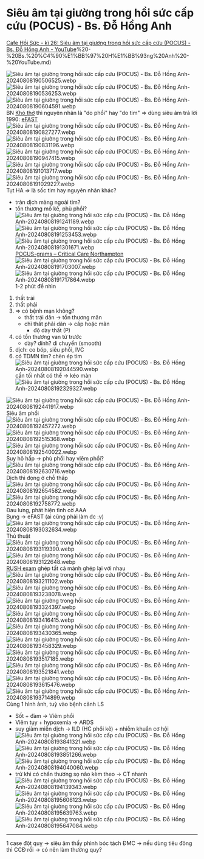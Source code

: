 # Siêu âm tại giường trong hồi sức cấp cứu (POCUS) - Bs. Đỗ Hồng Anh  
[Cafe Hồi Sức - kì 26: Siêu âm tại giường trong hồi sức cấp cứu (POCUS) - Bs. Đỗ Hồng Anh - YouTube](POCUS)%20-%20Bs.%20%C4%90%E1%BB%97%20H%E1%BB%93ng%20Anh%20-%20YouTube.md)  
  
![Siêu âm tại giường trong hồi sức cấp cứu (POCUS) - Bs. Đỗ Hồng Anh-20240808190506525.webp](./200%20FILES/201%20Image/Si%C3%AAu%20%C3%A2m%20t%E1%BA%A1i%20gi%C6%B0%E1%BB%9Dng%20trong%20h%E1%BB%93i%20s%E1%BB%A9c%20c%E1%BA%A5p%20c%E1%BB%A9u%20(POCUS)%20-%20Bs.%20%C4%90%E1%BB%97%20H%E1%BB%93ng%20Anh-20240808190506525.webp)  
![Siêu âm tại giường trong hồi sức cấp cứu (POCUS) - Bs. Đỗ Hồng Anh-20240808190536253.webp](./200%20FILES/201%20Image/Si%C3%AAu%20%C3%A2m%20t%E1%BA%A1i%20gi%C6%B0%E1%BB%9Dng%20trong%20h%E1%BB%93i%20s%E1%BB%A9c%20c%E1%BA%A5p%20c%E1%BB%A9u%20(POCUS)%20-%20Bs.%20%C4%90%E1%BB%97%20H%E1%BB%93ng%20Anh-20240808190536253.webp)  
![Siêu âm tại giường trong hồi sức cấp cứu (POCUS) - Bs. Đỗ Hồng Anh-20240808190604591.webp](./200%20FILES/201%20Image/Si%C3%AAu%20%C3%A2m%20t%E1%BA%A1i%20gi%C6%B0%E1%BB%9Dng%20trong%20h%E1%BB%93i%20s%E1%BB%A9c%20c%E1%BA%A5p%20c%E1%BB%A9u%20(POCUS)%20-%20Bs.%20%C4%90%E1%BB%97%20H%E1%BB%93ng%20Anh-20240808190604591.webp)  
BN [Khó thở](Kh%C3%B3%20th%E1%BB%9F.md) thì nguyên nhân là "do phổi" hay "do tim" => dùng siêu âm trả lời  
1990: [eFAST](eFAST.md)  
![Siêu âm tại giường trong hồi sức cấp cứu (POCUS) - Bs. Đỗ Hồng Anh-20240808190827277.webp](./200%20FILES/201%20Image/Si%C3%AAu%20%C3%A2m%20t%E1%BA%A1i%20gi%C6%B0%E1%BB%9Dng%20trong%20h%E1%BB%93i%20s%E1%BB%A9c%20c%E1%BA%A5p%20c%E1%BB%A9u%20(POCUS)%20-%20Bs.%20%C4%90%E1%BB%97%20H%E1%BB%93ng%20Anh-20240808190827277.webp)  
![Siêu âm tại giường trong hồi sức cấp cứu (POCUS) - Bs. Đỗ Hồng Anh-20240808190831196.webp](./200%20FILES/201%20Image/Si%C3%AAu%20%C3%A2m%20t%E1%BA%A1i%20gi%C6%B0%E1%BB%9Dng%20trong%20h%E1%BB%93i%20s%E1%BB%A9c%20c%E1%BA%A5p%20c%E1%BB%A9u%20(POCUS)%20-%20Bs.%20%C4%90%E1%BB%97%20H%E1%BB%93ng%20Anh-20240808190831196.webp)  
![Siêu âm tại giường trong hồi sức cấp cứu (POCUS) - Bs. Đỗ Hồng Anh-20240808190947415.webp](./200%20FILES/201%20Image/Si%C3%AAu%20%C3%A2m%20t%E1%BA%A1i%20gi%C6%B0%E1%BB%9Dng%20trong%20h%E1%BB%93i%20s%E1%BB%A9c%20c%E1%BA%A5p%20c%E1%BB%A9u%20(POCUS)%20-%20Bs.%20%C4%90%E1%BB%97%20H%E1%BB%93ng%20Anh-20240808190947415.webp)  
![Siêu âm tại giường trong hồi sức cấp cứu (POCUS) - Bs. Đỗ Hồng Anh-20240808191013717.webp](./200%20FILES/201%20Image/Si%C3%AAu%20%C3%A2m%20t%E1%BA%A1i%20gi%C6%B0%E1%BB%9Dng%20trong%20h%E1%BB%93i%20s%E1%BB%A9c%20c%E1%BA%A5p%20c%E1%BB%A9u%20(POCUS)%20-%20Bs.%20%C4%90%E1%BB%97%20H%E1%BB%93ng%20Anh-20240808191013717.webp)  
![Siêu âm tại giường trong hồi sức cấp cứu (POCUS) - Bs. Đỗ Hồng Anh-20240808191029227.webp](./200%20FILES/201%20Image/Si%C3%AAu%20%C3%A2m%20t%E1%BA%A1i%20gi%C6%B0%E1%BB%9Dng%20trong%20h%E1%BB%93i%20s%E1%BB%A9c%20c%E1%BA%A5p%20c%E1%BB%A9u%20(POCUS)%20-%20Bs.%20%C4%90%E1%BB%97%20H%E1%BB%93ng%20Anh-20240808191029227.webp)  
Tụt HA => là sốc tim hay nguyên nhân khác?  
- tràn dịch màng ngoài tim?  
- tổn thương mô kẽ, phù phổi?  
![Siêu âm tại giường trong hồi sức cấp cứu (POCUS) - Bs. Đỗ Hồng Anh-20240808191241189.webp](./200%20FILES/201%20Image/Si%C3%AAu%20%C3%A2m%20t%E1%BA%A1i%20gi%C6%B0%E1%BB%9Dng%20trong%20h%E1%BB%93i%20s%E1%BB%A9c%20c%E1%BA%A5p%20c%E1%BB%A9u%20(POCUS)%20-%20Bs.%20%C4%90%E1%BB%97%20H%E1%BB%93ng%20Anh-20240808191241189.webp)  
![Siêu âm tại giường trong hồi sức cấp cứu (POCUS) - Bs. Đỗ Hồng Anh-20240808191253453.webp](./200%20FILES/201%20Image/Si%C3%AAu%20%C3%A2m%20t%E1%BA%A1i%20gi%C6%B0%E1%BB%9Dng%20trong%20h%E1%BB%93i%20s%E1%BB%A9c%20c%E1%BA%A5p%20c%E1%BB%A9u%20(POCUS)%20-%20Bs.%20%C4%90%E1%BB%97%20H%E1%BB%93ng%20Anh-20240808191253453.webp)  
![Siêu âm tại giường trong hồi sức cấp cứu (POCUS) - Bs. Đỗ Hồng Anh-20240808191301671.webp](./200%20FILES/201%20Image/Si%C3%AAu%20%C3%A2m%20t%E1%BA%A1i%20gi%C6%B0%E1%BB%9Dng%20trong%20h%E1%BB%93i%20s%E1%BB%A9c%20c%E1%BA%A5p%20c%E1%BB%A9u%20(POCUS)%20-%20Bs.%20%C4%90%E1%BB%97%20H%E1%BB%93ng%20Anh-20240808191301671.webp)  
[POCUS-grams – Critical Care Northampton](https://criticalcarenorthampton.com/pocusgrams/)  
![Siêu âm tại giường trong hồi sức cấp cứu (POCUS) - Bs. Đỗ Hồng Anh-20240808191703007.webp](./200%20FILES/201%20Image/Si%C3%AAu%20%C3%A2m%20t%E1%BA%A1i%20gi%C6%B0%E1%BB%9Dng%20trong%20h%E1%BB%93i%20s%E1%BB%A9c%20c%E1%BA%A5p%20c%E1%BB%A9u%20(POCUS)%20-%20Bs.%20%C4%90%E1%BB%97%20H%E1%BB%93ng%20Anh-20240808191703007.webp)  
![Siêu âm tại giường trong hồi sức cấp cứu (POCUS) - Bs. Đỗ Hồng Anh-20240808191717864.webp](./200%20FILES/201%20Image/Si%C3%AAu%20%C3%A2m%20t%E1%BA%A1i%20gi%C6%B0%E1%BB%9Dng%20trong%20h%E1%BB%93i%20s%E1%BB%A9c%20c%E1%BA%A5p%20c%E1%BB%A9u%20(POCUS)%20-%20Bs.%20%C4%90%E1%BB%97%20H%E1%BB%93ng%20Anh-20240808191717864.webp)  
1-2 phút để nhìn  
1. thất trái  
2. thất phải  
3. => có bệnh mạn không?  
	- thất trái dãn -> tổn thương mãn  
	- chỉ thất phải dãn -> cấp hoặc mãn  
		- độ dày thất (P)  
4. có tổn thương van từ trước  
	- dày? dính? di chuyển (smooth)  
5. dịch: co bóp, siêu phổi, IVC  
6. có TDMN tim? chèn ép tim  
![Siêu âm tại giường trong hồi sức cấp cứu (POCUS) - Bs. Đỗ Hồng Anh-20240808192044590.webp](./200%20FILES/201%20Image/Si%C3%AAu%20%C3%A2m%20t%E1%BA%A1i%20gi%C6%B0%E1%BB%9Dng%20trong%20h%E1%BB%93i%20s%E1%BB%A9c%20c%E1%BA%A5p%20c%E1%BB%A9u%20(POCUS)%20-%20Bs.%20%C4%90%E1%BB%97%20H%E1%BB%93ng%20Anh-20240808192044590.webp)  
cần tối nhất có thể -> kéo màn  
![Siêu âm tại giường trong hồi sức cấp cứu (POCUS) - Bs. Đỗ Hồng Anh-20240808192329327.webp](./200%20FILES/201%20Image/Si%C3%AAu%20%C3%A2m%20t%E1%BA%A1i%20gi%C6%B0%E1%BB%9Dng%20trong%20h%E1%BB%93i%20s%E1%BB%A9c%20c%E1%BA%A5p%20c%E1%BB%A9u%20(POCUS)%20-%20Bs.%20%C4%90%E1%BB%97%20H%E1%BB%93ng%20Anh-20240808192329327.webp)  
  
![Siêu âm tại giường trong hồi sức cấp cứu (POCUS) - Bs. Đỗ Hồng Anh-20240808192441917.webp](./200%20FILES/201%20Image/Si%C3%AAu%20%C3%A2m%20t%E1%BA%A1i%20gi%C6%B0%E1%BB%9Dng%20trong%20h%E1%BB%93i%20s%E1%BB%A9c%20c%E1%BA%A5p%20c%E1%BB%A9u%20(POCUS)%20-%20Bs.%20%C4%90%E1%BB%97%20H%E1%BB%93ng%20Anh-20240808192441917.webp)  
Siêu âm phổi  
![Siêu âm tại giường trong hồi sức cấp cứu (POCUS) - Bs. Đỗ Hồng Anh-20240808192457272.webp](./200%20FILES/201%20Image/Si%C3%AAu%20%C3%A2m%20t%E1%BA%A1i%20gi%C6%B0%E1%BB%9Dng%20trong%20h%E1%BB%93i%20s%E1%BB%A9c%20c%E1%BA%A5p%20c%E1%BB%A9u%20(POCUS)%20-%20Bs.%20%C4%90%E1%BB%97%20H%E1%BB%93ng%20Anh-20240808192457272.webp)  
![Siêu âm tại giường trong hồi sức cấp cứu (POCUS) - Bs. Đỗ Hồng Anh-20240808192515368.webp](./200%20FILES/201%20Image/Si%C3%AAu%20%C3%A2m%20t%E1%BA%A1i%20gi%C6%B0%E1%BB%9Dng%20trong%20h%E1%BB%93i%20s%E1%BB%A9c%20c%E1%BA%A5p%20c%E1%BB%A9u%20(POCUS)%20-%20Bs.%20%C4%90%E1%BB%97%20H%E1%BB%93ng%20Anh-20240808192515368.webp)  
![Siêu âm tại giường trong hồi sức cấp cứu (POCUS) - Bs. Đỗ Hồng Anh-20240808192540022.webp](./200%20FILES/201%20Image/Si%C3%AAu%20%C3%A2m%20t%E1%BA%A1i%20gi%C6%B0%E1%BB%9Dng%20trong%20h%E1%BB%93i%20s%E1%BB%A9c%20c%E1%BA%A5p%20c%E1%BB%A9u%20(POCUS)%20-%20Bs.%20%C4%90%E1%BB%97%20H%E1%BB%93ng%20Anh-20240808192540022.webp)  
Suy hô hấp -> phù phổi hay viêm phổi?  
![Siêu âm tại giường trong hồi sức cấp cứu (POCUS) - Bs. Đỗ Hồng Anh-20240808192630716.webp](./200%20FILES/201%20Image/Si%C3%AAu%20%C3%A2m%20t%E1%BA%A1i%20gi%C6%B0%E1%BB%9Dng%20trong%20h%E1%BB%93i%20s%E1%BB%A9c%20c%E1%BA%A5p%20c%E1%BB%A9u%20(POCUS)%20-%20Bs.%20%C4%90%E1%BB%97%20H%E1%BB%93ng%20Anh-20240808192630716.webp)  
Dịch thì đọng ở chỗ thấp  
![Siêu âm tại giường trong hồi sức cấp cứu (POCUS) - Bs. Đỗ Hồng Anh-20240808192654582.webp](./200%20FILES/201%20Image/Si%C3%AAu%20%C3%A2m%20t%E1%BA%A1i%20gi%C6%B0%E1%BB%9Dng%20trong%20h%E1%BB%93i%20s%E1%BB%A9c%20c%E1%BA%A5p%20c%E1%BB%A9u%20(POCUS)%20-%20Bs.%20%C4%90%E1%BB%97%20H%E1%BB%93ng%20Anh-20240808192654582.webp)  
![Siêu âm tại giường trong hồi sức cấp cứu (POCUS) - Bs. Đỗ Hồng Anh-20240808192758772.webp](./200%20FILES/201%20Image/Si%C3%AAu%20%C3%A2m%20t%E1%BA%A1i%20gi%C6%B0%E1%BB%9Dng%20trong%20h%E1%BB%93i%20s%E1%BB%A9c%20c%E1%BA%A5p%20c%E1%BB%A9u%20(POCUS)%20-%20Bs.%20%C4%90%E1%BB%97%20H%E1%BB%93ng%20Anh-20240808192758772.webp)  
Đau lưng, phát hiện tình cờ AAA  
Bụng -> eFAST (ai cũng phải làm đc :v)  
![Siêu âm tại giường trong hồi sức cấp cứu (POCUS) - Bs. Đỗ Hồng Anh-20240808193032634.webp](./200%20FILES/201%20Image/Si%C3%AAu%20%C3%A2m%20t%E1%BA%A1i%20gi%C6%B0%E1%BB%9Dng%20trong%20h%E1%BB%93i%20s%E1%BB%A9c%20c%E1%BA%A5p%20c%E1%BB%A9u%20(POCUS)%20-%20Bs.%20%C4%90%E1%BB%97%20H%E1%BB%93ng%20Anh-20240808193032634.webp)  
Thủ thuật  
![Siêu âm tại giường trong hồi sức cấp cứu (POCUS) - Bs. Đỗ Hồng Anh-20240808193119390.webp](./200%20FILES/201%20Image/Si%C3%AAu%20%C3%A2m%20t%E1%BA%A1i%20gi%C6%B0%E1%BB%9Dng%20trong%20h%E1%BB%93i%20s%E1%BB%A9c%20c%E1%BA%A5p%20c%E1%BB%A9u%20(POCUS)%20-%20Bs.%20%C4%90%E1%BB%97%20H%E1%BB%93ng%20Anh-20240808193119390.webp)  
![Siêu âm tại giường trong hồi sức cấp cứu (POCUS) - Bs. Đỗ Hồng Anh-20240808193122648.webp](./200%20FILES/201%20Image/Si%C3%AAu%20%C3%A2m%20t%E1%BA%A1i%20gi%C6%B0%E1%BB%9Dng%20trong%20h%E1%BB%93i%20s%E1%BB%A9c%20c%E1%BA%A5p%20c%E1%BB%A9u%20(POCUS)%20-%20Bs.%20%C4%90%E1%BB%97%20H%E1%BB%93ng%20Anh-20240808193122648.webp)  
[RUSH exam](./RUSH%20exam.md) ghép tất cả mảnh ghép lại với nhau  
![Siêu âm tại giường trong hồi sức cấp cứu (POCUS) - Bs. Đỗ Hồng Anh-20240808193211102.webp](./200%20FILES/201%20Image/Si%C3%AAu%20%C3%A2m%20t%E1%BA%A1i%20gi%C6%B0%E1%BB%9Dng%20trong%20h%E1%BB%93i%20s%E1%BB%A9c%20c%E1%BA%A5p%20c%E1%BB%A9u%20(POCUS)%20-%20Bs.%20%C4%90%E1%BB%97%20H%E1%BB%93ng%20Anh-20240808193211102.webp)  
![Siêu âm tại giường trong hồi sức cấp cứu (POCUS) - Bs. Đỗ Hồng Anh-20240808193238078.webp](./200%20FILES/201%20Image/Si%C3%AAu%20%C3%A2m%20t%E1%BA%A1i%20gi%C6%B0%E1%BB%9Dng%20trong%20h%E1%BB%93i%20s%E1%BB%A9c%20c%E1%BA%A5p%20c%E1%BB%A9u%20(POCUS)%20-%20Bs.%20%C4%90%E1%BB%97%20H%E1%BB%93ng%20Anh-20240808193238078.webp)  
![Siêu âm tại giường trong hồi sức cấp cứu (POCUS) - Bs. Đỗ Hồng Anh-20240808193324397.webp](./200%20FILES/201%20Image/Si%C3%AAu%20%C3%A2m%20t%E1%BA%A1i%20gi%C6%B0%E1%BB%9Dng%20trong%20h%E1%BB%93i%20s%E1%BB%A9c%20c%E1%BA%A5p%20c%E1%BB%A9u%20(POCUS)%20-%20Bs.%20%C4%90%E1%BB%97%20H%E1%BB%93ng%20Anh-20240808193324397.webp)  
![Siêu âm tại giường trong hồi sức cấp cứu (POCUS) - Bs. Đỗ Hồng Anh-20240808193416415.webp](./200%20FILES/201%20Image/Si%C3%AAu%20%C3%A2m%20t%E1%BA%A1i%20gi%C6%B0%E1%BB%9Dng%20trong%20h%E1%BB%93i%20s%E1%BB%A9c%20c%E1%BA%A5p%20c%E1%BB%A9u%20(POCUS)%20-%20Bs.%20%C4%90%E1%BB%97%20H%E1%BB%93ng%20Anh-20240808193416415.webp)  
![Siêu âm tại giường trong hồi sức cấp cứu (POCUS) - Bs. Đỗ Hồng Anh-20240808193430365.webp](./200%20FILES/201%20Image/Si%C3%AAu%20%C3%A2m%20t%E1%BA%A1i%20gi%C6%B0%E1%BB%9Dng%20trong%20h%E1%BB%93i%20s%E1%BB%A9c%20c%E1%BA%A5p%20c%E1%BB%A9u%20(POCUS)%20-%20Bs.%20%C4%90%E1%BB%97%20H%E1%BB%93ng%20Anh-20240808193430365.webp)  
![Siêu âm tại giường trong hồi sức cấp cứu (POCUS) - Bs. Đỗ Hồng Anh-20240808193458329.webp](./200%20FILES/201%20Image/Si%C3%AAu%20%C3%A2m%20t%E1%BA%A1i%20gi%C6%B0%E1%BB%9Dng%20trong%20h%E1%BB%93i%20s%E1%BB%A9c%20c%E1%BA%A5p%20c%E1%BB%A9u%20(POCUS)%20-%20Bs.%20%C4%90%E1%BB%97%20H%E1%BB%93ng%20Anh-20240808193458329.webp)  
![Siêu âm tại giường trong hồi sức cấp cứu (POCUS) - Bs. Đỗ Hồng Anh-20240808193517185.webp](./200%20FILES/201%20Image/Si%C3%AAu%20%C3%A2m%20t%E1%BA%A1i%20gi%C6%B0%E1%BB%9Dng%20trong%20h%E1%BB%93i%20s%E1%BB%A9c%20c%E1%BA%A5p%20c%E1%BB%A9u%20(POCUS)%20-%20Bs.%20%C4%90%E1%BB%97%20H%E1%BB%93ng%20Anh-20240808193517185.webp)  
![Siêu âm tại giường trong hồi sức cấp cứu (POCUS) - Bs. Đỗ Hồng Anh-20240808193521841.webp](./200%20FILES/201%20Image/Si%C3%AAu%20%C3%A2m%20t%E1%BA%A1i%20gi%C6%B0%E1%BB%9Dng%20trong%20h%E1%BB%93i%20s%E1%BB%A9c%20c%E1%BA%A5p%20c%E1%BB%A9u%20(POCUS)%20-%20Bs.%20%C4%90%E1%BB%97%20H%E1%BB%93ng%20Anh-20240808193521841.webp)  
![Siêu âm tại giường trong hồi sức cấp cứu (POCUS) - Bs. Đỗ Hồng Anh-20240808193615476.webp](./200%20FILES/201%20Image/Si%C3%AAu%20%C3%A2m%20t%E1%BA%A1i%20gi%C6%B0%E1%BB%9Dng%20trong%20h%E1%BB%93i%20s%E1%BB%A9c%20c%E1%BA%A5p%20c%E1%BB%A9u%20(POCUS)%20-%20Bs.%20%C4%90%E1%BB%97%20H%E1%BB%93ng%20Anh-20240808193615476.webp)  
![Siêu âm tại giường trong hồi sức cấp cứu (POCUS) - Bs. Đỗ Hồng Anh-20240808193714899.webp](./200%20FILES/201%20Image/Si%C3%AAu%20%C3%A2m%20t%E1%BA%A1i%20gi%C6%B0%E1%BB%9Dng%20trong%20h%E1%BB%93i%20s%E1%BB%A9c%20c%E1%BA%A5p%20c%E1%BB%A9u%20(POCUS)%20-%20Bs.%20%C4%90%E1%BB%97%20H%E1%BB%93ng%20Anh-20240808193714899.webp)  
Cùng 1 hình ảnh, tuỳ vào bệnh cảnh LS  
- Sốt + đàm -> Viêm phổi  
- Viêm tụy + hypoxemia -> ARDS  
- suy giảm miễn dịch -> ILD (HC phổi kẽ) + nhiễm khuẩn cơ hội  
![Siêu âm tại giường trong hồi sức cấp cứu (POCUS) - Bs. Đỗ Hồng Anh-20240808193841321.webp](./200%20FILES/201%20Image/Si%C3%AAu%20%C3%A2m%20t%E1%BA%A1i%20gi%C6%B0%E1%BB%9Dng%20trong%20h%E1%BB%93i%20s%E1%BB%A9c%20c%E1%BA%A5p%20c%E1%BB%A9u%20(POCUS)%20-%20Bs.%20%C4%90%E1%BB%97%20H%E1%BB%93ng%20Anh-20240808193841321.webp)  
![Siêu âm tại giường trong hồi sức cấp cứu (POCUS) - Bs. Đỗ Hồng Anh-20240808193851266.webp](./200%20FILES/201%20Image/Si%C3%AAu%20%C3%A2m%20t%E1%BA%A1i%20gi%C6%B0%E1%BB%9Dng%20trong%20h%E1%BB%93i%20s%E1%BB%A9c%20c%E1%BA%A5p%20c%E1%BB%A9u%20(POCUS)%20-%20Bs.%20%C4%90%E1%BB%97%20H%E1%BB%93ng%20Anh-20240808193851266.webp)  
![Siêu âm tại giường trong hồi sức cấp cứu (POCUS) - Bs. Đỗ Hồng Anh-20240808194040060.webp](./200%20FILES/201%20Image/Si%C3%AAu%20%C3%A2m%20t%E1%BA%A1i%20gi%C6%B0%E1%BB%9Dng%20trong%20h%E1%BB%93i%20s%E1%BB%A9c%20c%E1%BA%A5p%20c%E1%BB%A9u%20(POCUS)%20-%20Bs.%20%C4%90%E1%BB%97%20H%E1%BB%93ng%20Anh-20240808194040060.webp)  
- trừ khi có chấn thương sọ não kèm theo -> CT nhanh  
![Siêu âm tại giường trong hồi sức cấp cứu (POCUS) - Bs. Đỗ Hồng Anh-20240808194139343.webp](./200%20FILES/201%20Image/Si%C3%AAu%20%C3%A2m%20t%E1%BA%A1i%20gi%C6%B0%E1%BB%9Dng%20trong%20h%E1%BB%93i%20s%E1%BB%A9c%20c%E1%BA%A5p%20c%E1%BB%A9u%20(POCUS)%20-%20Bs.%20%C4%90%E1%BB%97%20H%E1%BB%93ng%20Anh-20240808194139343.webp)  
![Siêu âm tại giường trong hồi sức cấp cứu (POCUS) - Bs. Đỗ Hồng Anh-20240808195606123.webp](./200%20FILES/201%20Image/Si%C3%AAu%20%C3%A2m%20t%E1%BA%A1i%20gi%C6%B0%E1%BB%9Dng%20trong%20h%E1%BB%93i%20s%E1%BB%A9c%20c%E1%BA%A5p%20c%E1%BB%A9u%20(POCUS)%20-%20Bs.%20%C4%90%E1%BB%97%20H%E1%BB%93ng%20Anh-20240808195606123.webp)  
![Siêu âm tại giường trong hồi sức cấp cứu (POCUS) - Bs. Đỗ Hồng Anh-20240808195639763.webp](./200%20FILES/201%20Image/Si%C3%AAu%20%C3%A2m%20t%E1%BA%A1i%20gi%C6%B0%E1%BB%9Dng%20trong%20h%E1%BB%93i%20s%E1%BB%A9c%20c%E1%BA%A5p%20c%E1%BB%A9u%20(POCUS)%20-%20Bs.%20%C4%90%E1%BB%97%20H%E1%BB%93ng%20Anh-20240808195639763.webp)  
![Siêu âm tại giường trong hồi sức cấp cứu (POCUS) - Bs. Đỗ Hồng Anh-20240808195647084.webp](./200%20FILES/201%20Image/Si%C3%AAu%20%C3%A2m%20t%E1%BA%A1i%20gi%C6%B0%E1%BB%9Dng%20trong%20h%E1%BB%93i%20s%E1%BB%A9c%20c%E1%BA%A5p%20c%E1%BB%A9u%20(POCUS)%20-%20Bs.%20%C4%90%E1%BB%97%20H%E1%BB%93ng%20Anh-20240808195647084.webp)  
  
---  
1 case đột quỵ -> siêu âm thấy phình bóc tách ĐMC -> nếu dùng tiêu đông thì CCĐ rồi -> có nên làm thường quy?  
  
  
  
  
  
  
  
  
  
  
  
  
  
  
  
  
  
  
  
  
  
  
  
  
  
  
